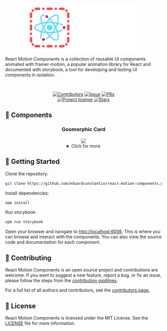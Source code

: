 <div align="center">
<img src="public/rmc.png">
</div>

React Motion Components is a collection of reusable UI components animated with framer-motion, a popular animation
library for React and documented with storybook, a tool for developing and testing UI components in isolation.

<div align="center">
<br />

[![Contributors](https://img.shields.io/github/contributors/eduardconstantin/react-motion-components?style=flat-square)](https://github.com/eduardconstantin/react-motion-components/graphs/contributors)
[![Issue](https://img.shields.io/github/issues/eduardconstantin/react-motion-components?style=flat-square)](https://github.com/eduardconstantin/react-motion-components/issues)
[![PRs](https://img.shields.io/github/issues-pr/eduardconstantin/react-motion-components?style=flat-square)](https://github.com/eduardconstantin/react-motion-components/pulls)
<br/>
[![Project license](https://img.shields.io/github/license/eduardconstantin/react-motion-components?style=flat-square)](LICENSE)
[![Stars](https://img.shields.io/github/stars/eduardconstantin/react-motion-components?style=flat-square)](https://github.com/eduardconstantin/react-motion-components/stargazers)

</div>

## 🧩 Components

<div align="center">
  <h3 align="center">Goomorphic Card</h3>
  <img align="center" height="300px" src="https://cdn.dribbble.com/userupload/17062044/file/original-688c4d8e44a27791bb409b87f7b2314d.gif"/> 
  <br>
  <details align="center">
    <summary>Click for more</summary>
    <pre>
      <h3 align="center">Goomorphic Menu</h3>
      <img align="center" height="300px" src="https://cdn.dribbble.com/userupload/16249760/file/original-f9f8054776c4ef1409b03e7cea6033d2.gif"/> 
      <h3 align="center">Counter-Strike Button</h3>
      <img align="center" height="300px" src="https://cdn.dribbble.com/userupload/9956491/file/original-1c3263055d59db01e43678d5d5b8e71a.gif"/> 
      <h3 align="center">✨Framer AI Button</h3>
      <img align="center" height="300px" src="https://cdn.dribbble.com/userupload/5766170/file/original-8c76fbedd0ced146fff4c572616a6b4d.gif"/>
      <h3 align="center">Comic-Book Button</h3>
      <img align="center" height="300px" src="public/assets/comicbtn.gif"/>
      <h3 align="center">Navigation Menu</h3>
      <img align="center" height="300px" src="public/assets/menu.gif"/>
      <h3 align="center">Dynamic Menu</h3>
      <img align="center" height="300px" src="public/assets/dynMenu.gif"/>
    </pre>
  </details>
  
</div>

## 🌱 Getting Started

Clone the repository:

```bash
git clone https://github.com/eduardconstantin/react-motion-components.git
```

Install dependencies:

```bash
npm install
```

Run storybook:

```bash
npm run storybook
```

Open your browser and navigate to [http://localhost:6006](http://localhost:6006). This is where you can browse and
interact with the components. You can also view the source code and documentation for each component.

## 👥 Contributing

React Motion Components is an open source project and contributions are welcome. If you want to suggest a new feature,
report a bug, or fix an issue, please follow the steps from the [contribution guidlines](CONTRIBUTING.md).

For a full list of all authors and contributors, see the
[contributors page.](https://github.com/eduardconstantin/react-motion-components/contributors)

## 📜 License

React Motion Components is licensed under the MIT License. See the [LICENSE](LICENSE) file for more information.
